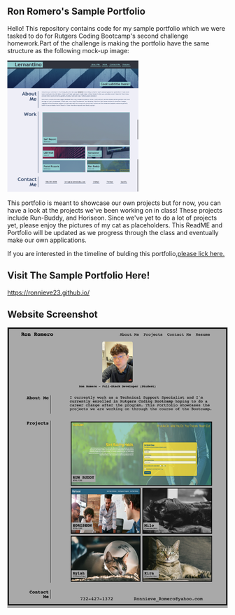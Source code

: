 ## Ron Romero's Sample Portfolio
Hello! This repository contains code for my sample portfolio which we were tasked to do for Rutgers Coding Bootcamp's second challenge homework.Part of the challenge is making the portfolio have the same structure as the following mock-up image:

<img src="./assets/images/portfolio.png" width="300" height="300"/>

This portfolio is meant to showcase our own projects but for now, you can have a look at the projects we've been working on in class!
These projects include Run-Buddy, and Horiseon. Since we've yet to do a lot of projects yet, please enjoy the pictures of my cat as placeholders.
This ReadME and Portfolio will be updated as we progress through the class and eventually make our own applications.

If you are interested in the timeline of bulding this portfolio,[please lick here.](https://github.com/ronnieve23/ronnieve23.github.io/commits/main)


## Visit The Sample Portfolio Here!
https://ronnieve23.github.io/

## Website Screenshot
![Web Screenshot](./assets/images/websitescreenshot.png)
